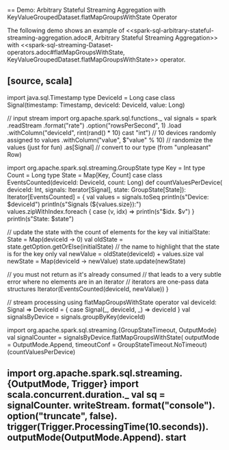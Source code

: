 == Demo: Arbitrary Stateful Streaming Aggregation with KeyValueGroupedDataset.flatMapGroupsWithState Operator

The following demo shows an example of <<spark-sql-arbitrary-stateful-streaming-aggregation.adoc#, Arbitrary Stateful Streaming Aggregation>> with <<spark-sql-streaming-Dataset-operators.adoc#flatMapGroupsWithState, KeyValueGroupedDataset.flatMapGroupsWithState>> operator.

[source, scala]
----
import java.sql.Timestamp
type DeviceId = Long
case class Signal(timestamp: Timestamp, deviceId: DeviceId, value: Long)

// input stream
import org.apache.spark.sql.functions._
val signals = spark
  .readStream
  .format("rate")
  .option("rowsPerSecond", 1)
  .load
  .withColumn("deviceId", rint(rand() * 10) cast "int") // 10 devices randomly assigned to values
  .withColumn("value", $"value" % 10)  // randomize the values (just for fun)
  .as[Signal] // convert to our type (from "unpleasant" Row)

import org.apache.spark.sql.streaming.GroupState
type Key = Int
type Count = Long
type State = Map[Key, Count]
case class EventsCounted(deviceId: DeviceId, count: Long)
def countValuesPerDevice(
    deviceId: Int,
    signals: Iterator[Signal],
    state: GroupState[State]): Iterator[EventsCounted] = {
  val values = signals.toSeq
  println(s"Device: $deviceId")
  println(s"Signals (${values.size}):")
  values.zipWithIndex.foreach { case (v, idx) => println(s"$idx. $v") }
  println(s"State: $state")

  // update the state with the count of elements for the key
  val initialState: State = Map(deviceId -> 0)
  val oldState = state.getOption.getOrElse(initialState)
  // the name to highlight that the state is for the key only
  val newValue = oldState(deviceId) + values.size
  val newState = Map(deviceId -> newValue)
  state.update(newState)

  // you must not return as it's already consumed
  // that leads to a very subtle error where no elements are in an iterator
  // iterators are one-pass data structures
  Iterator(EventsCounted(deviceId, newValue))
}

// stream processing using flatMapGroupsWithState operator
val deviceId: Signal => DeviceId = { case Signal(_, deviceId, _) => deviceId }
val signalsByDevice = signals.groupByKey(deviceId)

import org.apache.spark.sql.streaming.{GroupStateTimeout, OutputMode}
val signalCounter = signalsByDevice.flatMapGroupsWithState(
  outputMode = OutputMode.Append,
  timeoutConf = GroupStateTimeout.NoTimeout)(countValuesPerDevice)

import org.apache.spark.sql.streaming.{OutputMode, Trigger}
import scala.concurrent.duration._
val sq = signalCounter.
  writeStream.
  format("console").
  option("truncate", false).
  trigger(Trigger.ProcessingTime(10.seconds)).
  outputMode(OutputMode.Append).
  start
----
